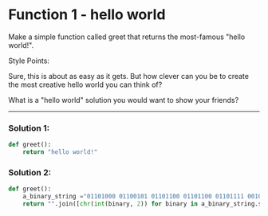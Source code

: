# Function 1 - hello world

Make a simple function called greet that returns the most-famous "hello world!".

Style Points:

Sure, this is about as easy as it gets. But how clever can you be to create the most creative hello world you can think of?

What is a "hello world" solution you would want to show your friends?

---

### Solution 1:

```python
def greet():
    return "hello world!"
```

### Solution 2:

```python
def greet():
    a_binary_string ="01101000 01100101 01101100 01101100 01101111 00100000 01110111 01101111 01110010 01101100 01100100 00100001"
    return "".join([chr(int(binary, 2)) for binary in a_binary_string.split(" ")])
```

